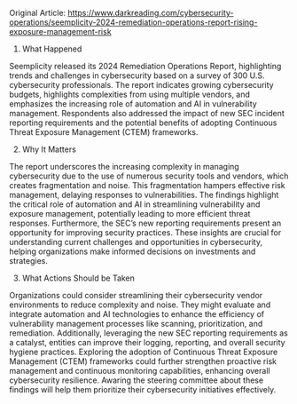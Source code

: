 Original Article: https://www.darkreading.com/cybersecurity-operations/seemplicity-2024-remediation-operations-report-rising-exposure-management-risk

1) What Happened

Seemplicity released its 2024 Remediation Operations Report, highlighting trends and challenges in cybersecurity based on a survey of 300 U.S. cybersecurity professionals. The report indicates growing cybersecurity budgets, highlights complexities from using multiple vendors, and emphasizes the increasing role of automation and AI in vulnerability management. Respondents also addressed the impact of new SEC incident reporting requirements and the potential benefits of adopting Continuous Threat Exposure Management (CTEM) frameworks.

2) Why It Matters

The report underscores the increasing complexity in managing cybersecurity due to the use of numerous security tools and vendors, which creates fragmentation and noise. This fragmentation hampers effective risk management, delaying responses to vulnerabilities. The findings highlight the critical role of automation and AI in streamlining vulnerability and exposure management, potentially leading to more efficient threat responses. Furthermore, the SEC’s new reporting requirements present an opportunity for improving security practices. These insights are crucial for understanding current challenges and opportunities in cybersecurity, helping organizations make informed decisions on investments and strategies.

3) What Actions Should be Taken

Organizations could consider streamlining their cybersecurity vendor environments to reduce complexity and noise. They might evaluate and integrate automation and AI technologies to enhance the efficiency of vulnerability management processes like scanning, prioritization, and remediation. Additionally, leveraging the new SEC reporting requirements as a catalyst, entities can improve their logging, reporting, and overall security hygiene practices. Exploring the adoption of Continuous Threat Exposure Management (CTEM) frameworks could further strengthen proactive risk management and continuous monitoring capabilities, enhancing overall cybersecurity resilience. Awaring the steering committee about these findings will help them prioritize their cybersecurity initiatives effectively.